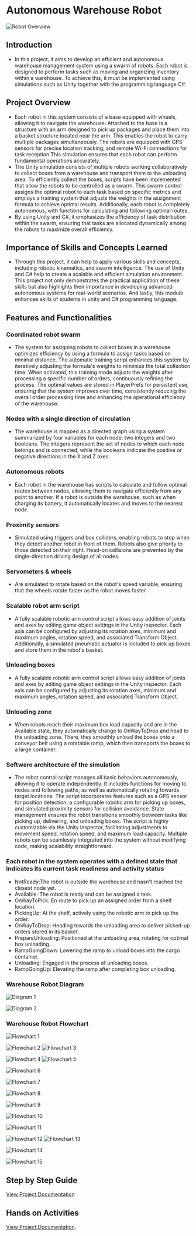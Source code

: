 # Autonomous Warehouse Robot
![Robot Overview](Images/over.gif)
## Introduction
- In this project, it aims to develop an efficient and autonomous warehouse management system using a swarm of robots. Each robot is designed to perform tasks such as moving and organizing inventory within a warehouse. To achieve this, it must be implemented using simulations such as Unity together with the programming language C#. 
## Project Overview
- Each robot in this system consists of a base equipped with wheels, allowing it to navigate the warehouse. Attached to the base is a structure with an arm designed to pick up packages and place them into a basket structure located near the arm. This enables the robot to carry multiple packages simultaneously. The robots are equipped with GPS sensors for precise location tracking, and remote Wi-Fi connections for task reception.This simulation ensures that each robot can perform fundamental operations accurately. 
- The Unity simulation consists of multiple robots working collaboratively to collect boxes from a warehouse and transport them to the unloading area. To efficiently collect the boxes, scripts have been implemented that allow the robots to be controlled as a swarm. This swarm control assigns the optimal robot to each task based on specific metrics and employs a training system that adjusts the weights in the assignment formula to achieve optimal results. Additionally, each robot is completely autonomous, with functions for calculating and following optimal routes.
- By using Unity and C#, it emphasizes the efficiency of task distribution within the swarm, ensuring that tasks are allocated dynamically among the robots to maximize overall efficiency.
## Importance of Skills and Concepts Learned
- Through this project, it can help to apply various skills and concepts, including robotic kinematics, and swarm intelligence. The use of Unity and C# help to create a scalable and efficient simulation environment. This project not only demonstrates the practical application of these skills but also highlights their importance in developing advanced autonomous systems for real-world scenarios. And lastly, this module enhances skills of students in unity and C# programming language.
  
## Features and Functionalities
### Coordinated robot swarm
- The system for assigning robots to collect boxes in a warehouse optimizes efficiency by using a formula to assign tasks based on minimal distance. The automatic training script enhances this system by iteratively adjusting the formula's weights to minimize the total collection time. When activated, this training mode adjusts the weights after processing a specific number of orders, continuously refining the process. The optimal values are stored in PlayerPrefs for persistent use, ensuring that the system improves over time, consistently reducing the overall order processing time and enhancing the operational efficiency of the warehouse.
### Nodes with a single direction of circulation
- The warehouse is mapped as a directed graph using a system summarized by four variables for each node: two integers and two booleans. The integers represent the set of nodes to which each node belongs and is connected, while the booleans indicate the positive or negative directions in the X and Z axes.
### Autonomous robots
- Each robot in the warehouse has scripts to calculate and follow optimal routes between nodes, allowing them to navigate efficiently from any point to another. If a robot is outside the warehouse, such as when charging its battery, it automatically locates and moves to the nearest node.
### Proximity sensors
- Simulated using triggers and box colliders, enabling robots to stop when they detect another robot in front of them. Robots also give priority to those detected on their right. Head-on collisions are prevented by the single-direction driving design of all nodes.
### Servometers & wheels
- Are simulated to rotate based on the robot's speed variable, ensuring that the wheels rotate faster as the robot moves faster
### Scalable robot arm script
- A fully scalable robotic arm control script allows easy addition of joints and axes by editing game object settings in the Unity inspector. Each axis can be configured by adjusting its rotation axes, minimum and maximum angles, rotation speed, and associated Transform Object. Additionally, a simulated pneumatic actuator is included to pick up boxes and store them in the robot's basket.
### Unloading boxes
- A fully scalable robotic arm control script allows easy addition of joints and axes by editing game object settings in the Unity inspector. Each axis can be configured by adjusting its rotation axes, minimum and maximum angles, rotation speed, and associated Transform Object.
### Unloading zone
- When robots reach their maximum box load capacity and are in the Available state, they automatically change to OnWayToDrop and head to the unloading zone. There, they smoothly unload the boxes onto a conveyor belt using a rotatable ramp, which then transports the boxes to a large container.
### Software architecture of the simulation
- The robot control script manages all basic behaviors autonomously, allowing it to operate independently. It includes functions for moving to nodes and following paths, as well as automatically rotating towards target locations. The script incorporates features such as a GPS sensor for position detection, a configurable robotic arm for picking up boxes, and simulated proximity sensors for collision avoidance. State management ensures the robot transitions smoothly between tasks like picking up, delivering, and unloading boxes. The script is highly customizable via the Unity inspector, facilitating adjustments to movement speed, rotation speed, and maximum load capacity. Multiple robots can be seamlessly integrated into the system without modifying code, making scalability straightforward.
### Each robot in the system operates with a defined state that indicates its current task readiness and activity status
- NotReady:The robot is outside the warehouse and hasn't reached the closest node yet.
- Available: The robot is ready and can be assigned a task.
- OnWayToPick: En route to pick up an assigned order from a shelf location.
- PickingUp: At the shelf, actively using the robotic arm to pick up the order.
- OnWayToDrop: Heading towards the unloading area to deliver picked-up orders stored in its basket.
- PrepareUnloading: Positioned at the unloading area, rotating for optimal box unloading.
- RampGoingDown: Lowering the ramp to unload boxes into the cargo container.
- Unloading: Engaged in the process of unloading boxes.
- RampGoingUp: Elevating the ramp after completing box unloading.

### Warehouse Robot Diagram
![Diagram 1](Images/diagram1.png)

![Diagram 2](Images/diagram2.png)

### Warehouse Robot Flowchart
![Flowchart 1](Images/flowchart1.png)

![Flowchart 2](Images/flowchart2.png)
![Flowchart 3](Images/flowchart3.png)

![Flowchart 4](Images/flowchart4.png)
![Flowchart 5](Images/flowchart5.png)

![Flowchart 6](Images/flowchart6.png)

![Flowchart 7](Images/flowchart7.png)

![Flowchart 8](Images/flowchart8.png)

![Flowchart 9](Images/flowchart9.png)

![Flowchart 10](Images/flowchart10.png)

![Flowchart 11](Images/flowchart11.png)

![Flowchart 12](Images/flowchart12.png)
![Flowchart 13](Images/flowchart13.png)

![Flowchart 14](Images/flowchart14.png)

![Flowchart 15](Images/flowchart15.png)


## Step by Step Guide 
  [View Project Documentation](https://docs.google.com/document/d/1z00WWJby2H_2fDr9AnieJ0wVluwxYejQ/editusp=sharing&ouid=101734205070446539416&rtpof=true&sd=true)

## Hands on Activities
  [View Project Documentation](https://docs.google.com/document/d/1QbCU5kkR3be_CvvwBwkss8JpcggZEdoY/edit?usp=sharing&ouid=101734205070446539416&rtpof=true&sd=true).



